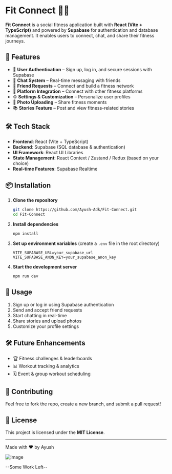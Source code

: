 # Fit Connect 🏈️📱

**Fit Connect** is a social fitness application built with **React (Vite + TypeScript)** and powered by **Supabase** for authentication and database management. It enables users to connect, chat, and share their fitness journeys.

## 🚀 Features
- 🔑 **User Authentication** – Sign up, log in, and secure sessions with Supabase  
- 💬 **Chat System** – Real-time messaging with friends  
- 🤝 **Friend Requests** – Connect and build a fitness network  
- 🔗 **Platform Integration** – Connect with other fitness platforms  
- ⚙️ **Settings & Customization** – Personalize user profiles  
- 📸 **Photo Uploading** – Share fitness moments  
- 📚 **Stories Feature** – Post and view fitness-related stories  

## 🛠️ Tech Stack
- **Frontend**: React (Vite + TypeScript)  
- **Backend**: Supabase (SQL database & authentication)  
- **UI Framework**: React UI Libraries  
- **State Management**: React Context / Zustand / Redux (based on your choice)  
- **Real-time Features**: Supabase Realtime  

## 📦 Installation
1. **Clone the repository**  
   ```sh
   git clone https://github.com/Ayush-Adk/Fit-Connect.git
   cd Fit-Connect
   ```

2. **Install dependencies**  
   ```sh
   npm install
   ```

3. **Set up environment variables** (create a `.env` file in the root directory)
   ```env
   VITE_SUPABASE_URL=your_supabase_url
   VITE_SUPABASE_ANON_KEY=your_supabase_anon_key
   ```

4. **Start the development server**  
   ```sh
   npm run dev
   ```

## 🔧 Usage
1. Sign up or log in using Supabase authentication  
2. Send and accept friend requests  
3. Start chatting in real-time  
4. Share stories and upload photos  
5. Customize your profile settings  

## 🛠️ Future Enhancements
- 🏆 Fitness challenges & leaderboards  
- 📊 Workout tracking & analytics  
- 🗓 Event & group workout scheduling  

## 🤝 Contributing
Feel free to fork the repo, create a new branch, and submit a pull request!  

## 🐝 License
This project is licensed under the **MIT License**.

---

Made with ❤️ by Ayush


![image](https://github.com/user-attachments/assets/9a7b2f6f-7a84-4926-875d-79cfea76ea99)

--Some Work Left--


